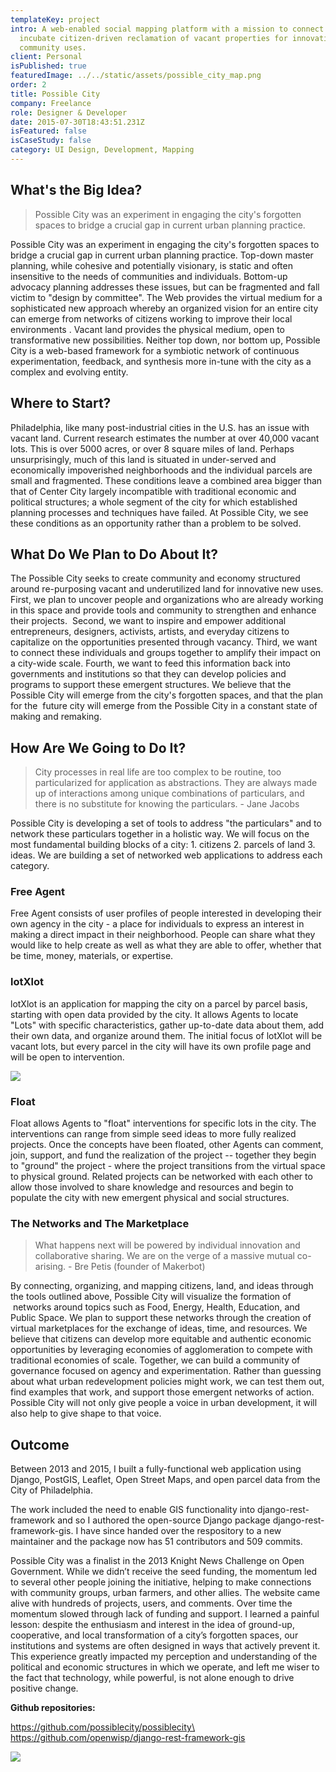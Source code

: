 ```yaml
---
templateKey: project
intro: A web-enabled social mapping platform with a mission to connect and
  incubate citizen-driven reclamation of vacant properties for innovative
  community uses.
client: Personal
isPublished: true
featuredImage: ../../static/assets/possible_city_map.png
order: 2
title: Possible City
company: Freelance
role: Designer & Developer
date: 2015-07-30T18:43:51.231Z
isFeatured: false
isCaseStudy: false
category: UI Design, Development, Mapping
---
```

## What's the Big Idea?

> Possible City was an experiment in engaging the city's forgotten spaces to bridge a crucial gap in current urban planning practice.

Possible City was an experiment in engaging the city's forgotten spaces to bridge a crucial gap in current urban planning practice. Top-down master planning, while cohesive and potentially visionary, is static and often insensitive to the needs of communities and individuals. Bottom-up advocacy planning addresses these issues, but can be fragmented and fall victim to "design by committee". The Web provides the virtual medium for a sophisticated new approach whereby an organized vision for an entire city can emerge from networks of citizens working to improve their local environments . Vacant land provides the physical medium, open to transformative new possibilities. Neither top down, nor bottom up, Possible City is a web-based framework for a symbiotic network of continuous experimentation, feedback, and synthesis more in-tune with the city as a complex and evolving entity.

## Where to Start?

Philadelphia, like many post-industrial cities in the U.S. has an issue with vacant land. Current research estimates the number at over 40,000 vacant lots. This is over 5000 acres, or over 8 square miles of land. Perhaps unsurprisingly, much of this land is situated in under-served and economically impoverished neighborhoods and the individual parcels are small and fragmented. These conditions leave a combined area bigger than that of Center City largely incompatible with traditional economic and political structures; a whole segment of the city for which established planning processes and techniques have failed. At Possible City, we see these conditions as an opportunity rather than a problem to be solved.

## What Do We Plan to Do About It?

The Possible City seeks to create community and economy structured around re-purposing vacant and underutilized land for innovative new uses. First, we plan to uncover people and organizations who are already working in this space and provide tools and community to strengthen and enhance their projects.  Second, we want to inspire and empower additional entrepreneurs, designers, activists, artists, and everyday citizens to capitalize on the opportunities presented through vacancy. Third, we want to connect these individuals and groups together to amplify their impact on a city-wide scale. Fourth, we want to feed this information back into governments and institutions so that they can develop policies and programs to support these emergent structures. We believe that the Possible City will emerge from the city's forgotten spaces, and that the plan for the  future city will emerge from the Possible City in a constant state of making and remaking.

## How Are We Going to Do It?

> City processes in real life are too complex to be routine, too particularized for application as abstractions. They are always made up of interactions among unique combinations of particulars, and there is no substitute for knowing the particulars. - Jane Jacobs

Possible City is developing a set of tools to address "the particulars" and to network these particulars together in a holistic way. We will focus on the most fundamental building blocks of a city: 1. citizens 2. parcels of land 3. ideas. We are building a set of networked web applications to address each category. 

### Free Agent

Free Agent consists of user profiles of people interested in developing their own agency in the city - a place for individuals to express an interest in making a direct impact in their neighborhood. People can share what they would like to help create as well as what they are able to offer, whether that be time, money, materials, or expertise.

### lotXlot

lotXlot is an application for mapping the city on a parcel by parcel basis, starting with open data provided by the city. It allows Agents to locate "Lots" with specific characteristics, gather up-to-date data about them, add their own data, and organize around them. The initial focus of lotXlot will be vacant lots, but every parcel in the city will have its own profile page and will be open to intervention.

![](/assets/lot.png)

### Float

Float allows Agents to "float" interventions for specific lots in the city. The interventions can range from simple seed ideas to more fully realized projects. Once the concepts have been floated, other Agents can comment, join, support, and fund the realization of the project -- together they begin to "ground" the project - where the project transitions from the virtual space to physical ground. Related projects can be networked with each other to allow those involved to share knowledge and resources and begin to populate the city with new emergent physical and social structures.

### The Networks and The Marketplace

> What happens next will be powered by individual innovation and collaborative sharing. We are on the verge of a massive mutual co-arising. - Bre Petis (founder of Makerbot)

By connecting, organizing, and mapping citizens, land, and ideas through the tools outlined above, Possible City will visualize the formation of  networks around topics such as Food, Energy, Health, Education, and Public Space. We plan to support these networks through the creation of virtual marketplaces for the exchange of ideas, time, and resources. We believe that citizens can develop more equitable and authentic economic opportunities by leveraging economies of agglomeration to compete with traditional economies of scale.
Together, we can build a community of governance focused on agency and experimentation. Rather than guessing about what urban redevelopment policies might work, we can test them out, find examples that work, and support those emergent networks of action. Possible City will not only give people a voice in urban development, it will also help to give shape to that voice.

## Outcome

Between 2013 and 2015, I built a fully-functional web application using Django, PostGIS, Leaflet, Open Street Maps, and open parcel data from the City of Philadelphia.

The work included the need to enable GIS functionality into django-rest-framework and so I authored the open-source Django package django-rest-framework-gis. I have since handed over the respository to a new maintainer and the package now has 51 contributors and 509 commits.

Possible City was a finalist in the 2013 Knight News Challenge on Open Government. While we didn’t receive the seed funding, the momentum led to several other people joining the initiative, helping to make connections with community groups, urban farmers, and other allies. The website came alive with hundreds of projects, users, and comments. Over time the momentum slowed through lack of funding and support. I learned a painful lesson: despite the enthusiasm and interest in the idea of ground-up, cooperative, and local transformation of a city’s forgotten spaces, our institutions and systems are often designed in ways that actively prevent it. This experience greatly impacted my perception and understanding of the political and economic structures in which we operate, and left me wiser to the fact that technology, while powerful, is not alone enough to drive positive change.

**Github repositories:**

https://github.com/possiblecity/possiblecity\
https://github.com/openwisp/django-rest-framework-gis

![](/assets/possible_city_screenshot.jpg)